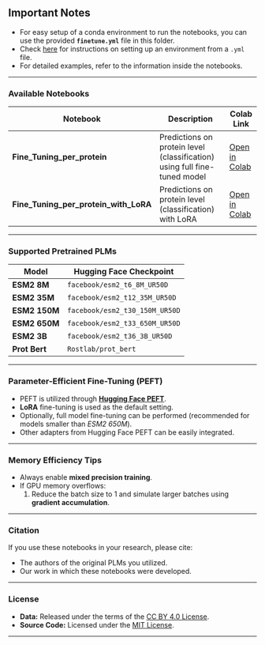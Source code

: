
##  Important Notes

- For easy setup of a conda environment to run the notebooks, you can use the provided **`finetune.yml`** file in this folder.  
- Check [here](https://conda.io/projects/conda/en/latest/user-guide/tasks/manage-environments.html#creating-an-environment-from-an-environment-yml-file) for instructions on setting up an environment from a `.yml` file.  
- For detailed examples, refer to the information inside the notebooks.

---

###  Available Notebooks

| Notebook | Description | Colab Link |
|-----------|--------------|-------------|
| **Fine_Tuning_per_protein** | Predictions on protein level (classification) using full fine-tuned model | [Open in Colab](https://colab.research.google.com/drive/1yxnZiZ3aHmXc40fpR-ynPmT1u71geLnR?usp=sharing) |
| **Fine_Tuning_per_protein_with_LoRA** | Predictions on protein level (classification) with LoRA | [Open in Colab](https://drive.google.com/file/d/1KMcWfjuom2_oik8GykA9G1h6zdjeMoIM/view?usp=sharing) |

---

###  Supported Pretrained PLMs

| Model | Hugging Face Checkpoint |
|--------|--------------------------|
| **ESM2 8M** | `facebook/esm2_t6_8M_UR50D` |
| **ESM2 35M** | `facebook/esm2_t12_35M_UR50D` |
| **ESM2 150M** | `facebook/esm2_t30_150M_UR50D` |
| **ESM2 650M** | `facebook/esm2_t33_650M_UR50D` |
| **ESM2 3B** | `facebook/esm2_t36_3B_UR50D` |
| **Prot Bert** | `Rostlab/prot_bert` |


---

###  Parameter-Efficient Fine-Tuning (PEFT)

- PEFT is utilized through **[Hugging Face PEFT](https://github.com/huggingface/peft)**.  
- **LoRA** fine-tuning is used as the default setting.  
- Optionally, full model fine-tuning can be performed (recommended for models smaller than *ESM2 650M*).  
- Other adapters from Hugging Face PEFT can be easily integrated.

---

###  Memory Efficiency Tips

- Always enable **mixed precision training**.  
- If GPU memory overflows:
  1. Reduce the batch size to 1 and simulate larger batches using **gradient accumulation**.     

---

###  Citation

If you use these notebooks in your research, please cite:
- The authors of the original PLMs you utilized.  
- Our work in which these notebooks were developed.

---

###  License

- **Data:** Released under the terms of the [CC BY 4.0 License](https://creativecommons.org/licenses/by/4.0/).  
- **Source Code:** Licensed under the [MIT License](./MIT-LICENSE.txt).

---

